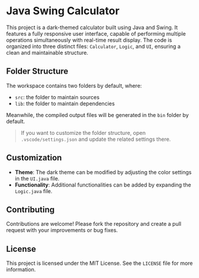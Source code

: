 # Java Swing Calculator

This project is a dark-themed calculator built using Java and Swing. It features a fully responsive user interface, capable of performing multiple operations simultaneously with real-time result display. The code is organized into three distinct files: `Calculator`, `Logic`, and `UI`, ensuring a clean and maintainable structure.

## Folder Structure

The workspace contains two folders by default, where:

- `src`: the folder to maintain sources
- `lib`: the folder to maintain dependencies

Meanwhile, the compiled output files will be generated in the `bin` folder by default.

> If you want to customize the folder structure, open `.vscode/settings.json` and update the related settings there.

## Customization

- **Theme**: The dark theme can be modified by adjusting the color settings in the `UI.java` file.
- **Functionality**: Additional functionalities can be added by expanding the `Logic.java` file.

## Contributing

Contributions are welcome! Please fork the repository and create a pull request with your improvements or bug fixes.

## License

This project is licensed under the MIT License. See the `LICENSE` file for more information.
